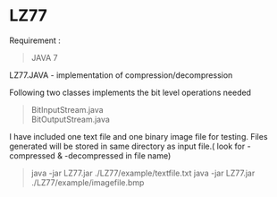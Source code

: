 LZ77
====

Requirement : 

> JAVA 7


LZ77.JAVA - implementation of compression/decompression

Following two classes implements the bit level operations needed

> BitInputStream.java  
> BitOutputStream.java



I have included one text file and one binary image file for testing.
Files generated will be stored in same directory as input file.( look for -compressed & -decompressed in file name)

> java -jar LZ77.jar ./LZ77/example/textfile.txt
> java -jar LZ77.jar ./LZ77/example/imagefile.bmp
